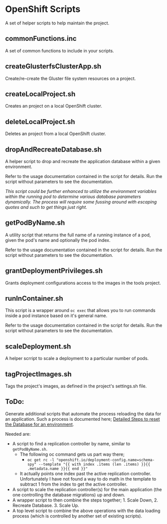 # OpenShift Scripts

A set of helper scripts to help maintain the project.

## commonFunctions.inc

A set of common functions to include in your scripts.

## createGlusterfsClusterApp.sh

Create/re-create the Gluster file system resources on a project.

## createLocalProject.sh

Creates an project on a local OpenShift cluster.

## deleteLocalProject.sh

Deletes an project from a local OpenShift cluster.

## dropAndRecreateDatabase.sh

A helper script to drop and recreate the application database within a given environment.

Refer to the usage documentation contained in the script for details.  Run the script without parameters to see the documentation.

_This script could be further enhanced to utilize the environment variables within the running pod to determine various database parameters dynamically.  The process will require some fussing around with escaping quotes and such to get things just right._

## getPodByName.sh

A utility script that returns the full name of a running instance of a pod, given the pod's name and optionally the pod index.

Refer to the usage documentation contained in the script for details.  Run the script without parameters to see the documentation.

## grantDeploymentPrivileges.sh

Grants deployment configurations access to the images in the tools project.

## runInContainer.sh

This script is a wrapper around `oc exec` that allows you to run commands inside a pod instance based on it's general name.

Refer to the usage documentation contained in the script for details.  Run the script without parameters to see the documentation.

## scaleDeployment.sh

A helper scrript to scale a deployment to a particular number of pods.

## tagProjectImages.sh

Tags the project's images, as defined in the project's settings.sh file.

## ToDo:

Generate additional scripts that automate the process reloading the data for an application.  Such a process is documented here; [Detailed Steps to reset the Database for an environment](https://github.com/bcgov/hets/tree/master/APISpec/TestData#detailed-steps-to-reset-the-database-for-an-environment).

Needed are:

- A script to find a replication controller by name, similar to `getPodByName.sh`.
  - The following oc command gets us part way there;
    - `oc get rc -l "openshift.io/deployment-config.name=schema-spy" --template "{{ with index .items (len .items) }}{{ .metadata.name }}{{ end }}"`
  - It actually points one index past the active replication controller.  Unfortunately I have not found a way to do math in the template to subtract 1 from the index to get the active controller.
- A script to scale the replication controller(s) for the main application (the one controlling the database migrations) up and down.
- A wrapper script to then combine the steps together; 1. Scale Down, 2. Recreate Database. 3. Scale Up.
- A top level script to combine the above operations with the data loading process (which is controlled by another set of existing scripts).
